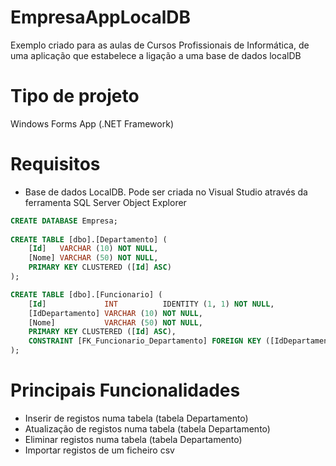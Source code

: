 # EmpresaAppLocalDB
Exemplo criado para as aulas de Cursos Profissionais de Informática, de uma aplicação que estabelece a ligação a uma base de dados localDB

 # Tipo de projeto 
 Windows Forms App (.NET Framework) 

# Requisitos
 - Base de dados LocalDB. Pode ser criada no Visual Studio através da ferramenta SQL Server Object Explorer
```sql
CREATE DATABASE Empresa; 
 
CREATE TABLE [dbo].[Departamento] (
    [Id]   VARCHAR (10) NOT NULL,
    [Nome] VARCHAR (50) NOT NULL,
    PRIMARY KEY CLUSTERED ([Id] ASC)
);

CREATE TABLE [dbo].[Funcionario] (
    [Id]             INT          IDENTITY (1, 1) NOT NULL,
    [IdDepartamento] VARCHAR (10) NOT NULL,
    [Nome]           VARCHAR (50) NOT NULL,
    PRIMARY KEY CLUSTERED ([Id] ASC),
    CONSTRAINT [FK_Funcionario_Departamento] FOREIGN KEY ([IdDepartamento]) REFERENCES [dbo].[Departamento] ([Id])
);
```

# Principais Funcionalidades
- Inserir de registos numa tabela (tabela Departamento)
- Atualização de registos numa tabela (tabela Departamento)
- Eliminar registos numa tabela (tabela Departamento)
- Importar registos de um ficheiro csv

  

 
